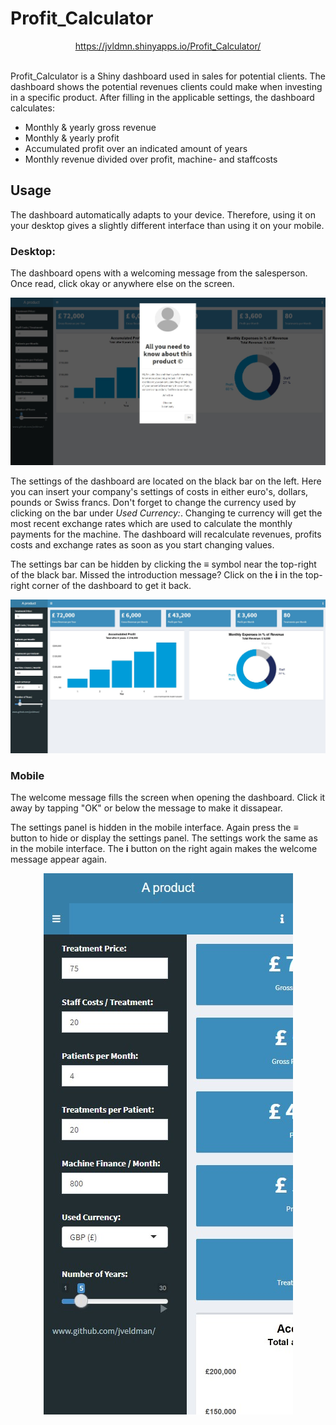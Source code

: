 # Profit_Calculator

<div align="center">
    <a href="https://jvldmn.shinyapps.io/Profit_Calculator/">https://jvldmn.shinyapps.io/Profit_Calculator/</a>
    </div>


</br>

Profit_Calculator is a Shiny dashboard used in sales for potential clients. The dashboard shows the potential revenues clients could make when investing in a specific product. After filling in the applicable settings, the dashboard calculates: 
* Monthly \& yearly gross revenue 
* Monthly \& yearly profit
* Accumulated profit over an indicated amount of years
* Monthly revenue divided over profit, machine- and staffcosts


## Usage

The dashboard automatically adapts to your device. Therefore, using it on your desktop gives a slightly different interface than using it on your mobile. 

### Desktop:

The dashboard opens with a welcoming message from the salesperson. Once read, click okay or anywhere else on the screen. 

![Opening window](/www/dash_pop.jpg)

The settings of the dashboard are located on the black bar on the left. Here you can insert your company's settings of costs in either euro's, dollars, pounds or Swiss francs. Don't forget to change the currency used by clicking on the bar under *Used Currency:*. Changing te currency will get the most recent exchange rates which are used to calculate the monthly payments for the machine. The dashboard will recalculate revenues, profits costs and exchange rates as soon as you start changing values. 

The settings bar can be hidden by clicking the $\equiv$ symbol near the top-right of the black bar. Missed the introduction message? Click on the **i** in the top-right corner of the dashboard to get it back. 

![Dashboard_desk](/www/dash_1.jpg)

### Mobile

The welcome message fills the screen when opening the dashboard. Click it away by tapping "OK" or below the message to make it dissapear. 

The settings panel is hidden in the mobile interface. Again press the $\equiv$ button to hide or display the settings panel. The settings work the same as in the mobile interface. The **i** button on the right again makes the welcome message appear again.

<p align ="center">
    <img src = "www/dash_mobset.jpg"\>
</p>




